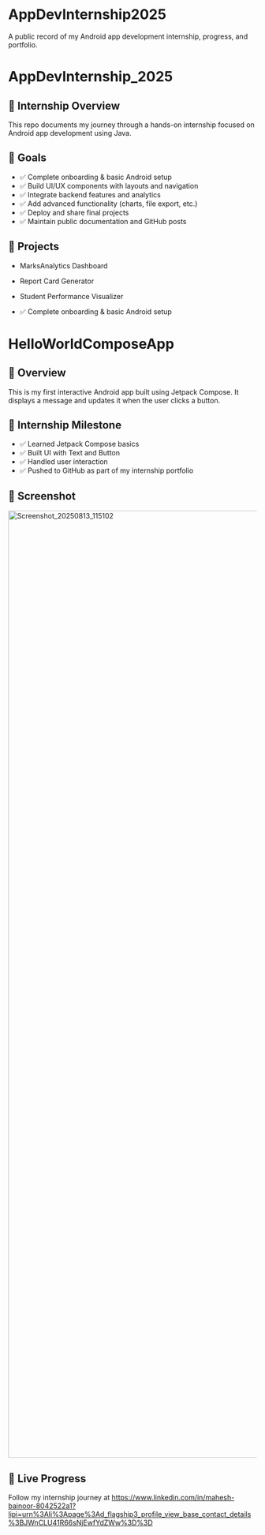 # AppDevInternship2025
A public record of my Android app development internship, progress, and portfolio.
# AppDevInternship_2025

## 🌱 Internship Overview
This repo documents my journey through a hands-on internship focused on Android app development using Java.

## 🎯 Goals
- ✅ Complete onboarding & basic Android setup
- ✅ Build UI/UX components with layouts and navigation
- ✅ Integrate backend features and analytics
- ✅ Add advanced functionality (charts, file export, etc.)
- ✅ Deploy and share final projects
- ✅ Maintain public documentation and GitHub posts

## 📂 Projects
- MarksAnalytics Dashboard
- Report Card Generator
- Student Performance Visualizer

-  ✅ Complete onboarding & basic Android setup
# HelloWorldComposeApp

## 🚀 Overview
This is my first interactive Android app built using Jetpack Compose. It displays a message and updates it when the user clicks a button.

## 🎯 Internship Milestone
- ✅ Learned Jetpack Compose basics
- ✅ Built UI with Text and Button
- ✅ Handled user interaction
- ✅ Pushed to GitHub as part of my internship portfolio

## 📱 Screenshot
<img width="1080" height="1920" alt="Screenshot_20250813_115102" src="https://github.com/user-attachments/assets/4393e07b-43f4-4e76-ac3b-6fbdae82b086" />


## 🔗 Live Progress
Follow my internship journey at https://www.linkedin.com/in/mahesh-bainoor-8042522a1?lipi=urn%3Ali%3Apage%3Ad_flagship3_profile_view_base_contact_details%3BJWnCLU41R66sNjEwfYdZWw%3D%3D
